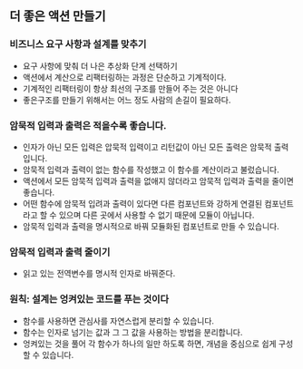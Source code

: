 ## 더 좋은 액션 만들기
### 비즈니스 요구 사항과 설계를 맞추기 
 - 요구 사항에 맞춰 더 나은 추상화 단계 선택하기
 - 액션에서 계산으로 리팩터링하는 과정은 단순하고 기계적이다.
 - 기계적인 리팩터링이 항상 최선의 구조를 만들어 주는 것은 아니다
 - 좋은구조를 만들기 위해서는 어느 정도 사람의 손길이 필요하다.

### 암묵적 입력과 출력은 적을수록 좋습니다.
 - 인자가 아닌 모든 입력은 압묵적 입력이고 리턴값이 아닌 모든 출력은 암묵적 출력입니다.
 - 암묵적 입력과 출력이 없는 함수를 작성했고 이 함수를 계산이라고 불렀습니다.
 - 액션에서 모든 암묵적 입력과 출력을 없애지 않더라고 암묵적 입력과 출력을 줄이면 좋습니다.
 - 어떤 함수에 암묵적 입려과 출력이 있다면 다른 컴포넌트와 강하게 연결된 컴포넌트라고 할 수 있으며 다른 곳에서 사용할 수 없기 때문에 모듈이 아닙니다.
 - 암묵적 입력과 출력을 명시적으로 바꿔 모듈화된 컴포넌트로 만들 수 있습니다.
   
### 암묵적 입력과 출력 줄이기
 - 읽고 있는 전역변수를 명시적 인자로 바꿔준다.

### 원칙: 설계는 엉켜있는 코드를 푸는 것이다
 - 함수를 사용하면 관심사를 자연스럽게 분리할 수 있습니다.
 - 함수는 인자로 넘기는 값과 그 그 값을 사용하는 방법을 분리합니다.
 - 엉켜있는 것을 풀어 각 함수가 하나의 일만 하도록 하면, 개념을 중심으로 쉽게 구성할 수 있습니다.

